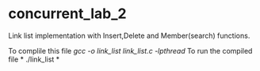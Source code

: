 # concurrent_lab_2
Link list implementation with Insert,Delete and Member(search) functions.

To complile this file    *gcc -o link_list link_list.c -lpthread*
To run the compiled file  * ./link_list *
